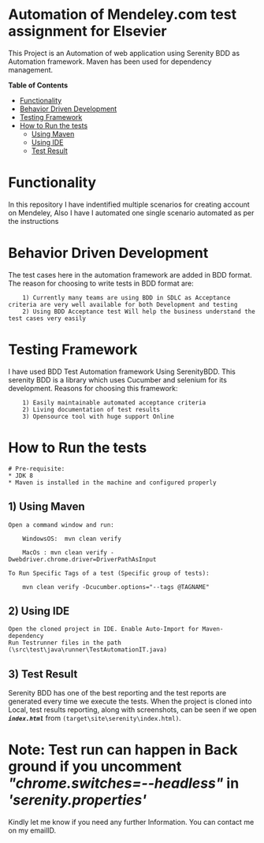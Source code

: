 # Automation of Mendeley.com test assignment for Elsevier

This Project is an Automation of web application using Serenity BDD as Automation framework. Maven has been used for dependency management.

**Table of Contents**
* [Functionality](#functionality)
* [Behavior Driven Development](#behavior-driven-development)
* [Testing Framework](#testing-framework)
* [How to Run the tests](#how-to-run-the-tests)
    * [Using Maven](#1-using-maven)
    * [Using IDE](#2-using-ide)
    * [Test Result](#3-test-result)



# Functionality
In this repository I have indentified multiple scenarios for creating account on Mendeley, Also I have I automated one single scenario  automated as per the instructions 

# Behavior Driven Development

The test cases here in the automation framework are added in BDD format.
The reason for choosing to write tests  in BDD format are:

		1) Currently many teams are using BDD in SDLC as Acceptance criteria are very well available for both Development and testing
		2) Using BDD Acceptance test Will help the business understand the test cases very easily

# Testing Framework

I have used BDD Test Automation framework Using SerenityBDD. This serenity BDD is a library which uses Cucumber and selenium for its development.
Reasons for choosing this framework:

		1) Easily maintainable automated acceptance criteria
		2) Living documentation of test results
		3) Opensource tool with huge support Online

# How to Run the tests

	# Pre-requisite:
	* JDK 8
	* Maven is installed in the machine and configured properly


## 1) Using Maven

	Open a command window and run:

		WindowsOS:	mvn clean verify

		MacOs : mvn clean verify -Dwebdriver.chrome.driver=DriverPathAsInput

	To Run Specific Tags of a test (Specific group of tests):

	  	mvn clean verify -Dcucumber.options="--tags @TAGNAME"

## 2) Using IDE
	Open the cloned project in IDE. Enable Auto-Import for Maven-dependency
	Run Testrunner files in the path (\src\test\java\runner\TestAutomationIT.java)


## 3) Test Result
Serenity BDD has one of the best reporting and the test reports are generated every time we execute the tests.
When the project is cloned into Local, test results reporting, along with screenshots, can be seen if we open **_`index.html`_** from `(target\site\serenity\index.html)`.

# Note: Test run can happen in Back ground if you uncomment **_"chrome.switches=--headless"_** in **_'serenity.properties'_** 

Kindly let me know if you need any further Information. You can contact me on my emailID.
